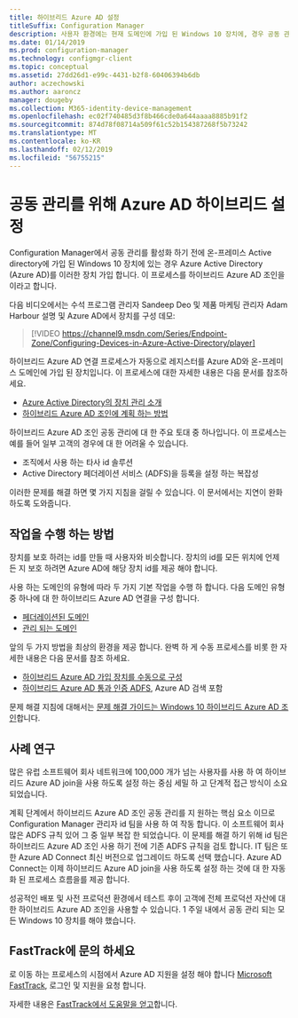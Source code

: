 ```yaml
---
title: 하이브리드 Azure AD 설정
titleSuffix: Configuration Manager
description: 사용자 환경에는 현재 도메인에 가입 된 Windows 10 장치에, 경우 공동 관리를 활성화 하기 전에 Azure AD 하이브리드 설정
ms.date: 01/14/2019
ms.prod: configuration-manager
ms.technology: configmgr-client
ms.topic: conceptual
ms.assetid: 27dd26d1-e99c-4431-b2f8-60406394b6db
author: aczechowski
ms.author: aaroncz
manager: dougeby
ms.collection: M365-identity-device-management
ms.openlocfilehash: ec02f740485d3f8b466cde0a644aaaa8885b91f2
ms.sourcegitcommit: 874d78f08714a509f61c52b154387268f5b73242
ms.translationtype: MT
ms.contentlocale: ko-KR
ms.lasthandoff: 02/12/2019
ms.locfileid: "56755215"
---
```

# <a name="set-up-hybrid-azure-ad-for-co-management"></a>공동 관리를 위해 Azure AD 하이브리드 설정

Configuration Manager에서 공동 관리를 활성화 하기 전에 온-프레미스 Active directory에 가입 된 Windows 10 장치에 있는 경우 Azure Active Directory (Azure AD)를 이러한 장치 가입 합니다. 이 프로세스를 하이브리드 Azure AD 조인을 이라고 합니다. 

다음 비디오에서는 수석 프로그램 관리자 Sandeep Deo 및 제품 마케팅 관리자 Adam Harbour 설명 및 Azure AD에서 장치를 구성 데모:

> [!VIDEO https://channel9.msdn.com/Series/Endpoint-Zone/Configuring-Devices-in-Azure-Active-Directory/player]

하이브리드 Azure AD 연결 프로세스가 자동으로 레지스터를 Azure AD와 온-프레미스 도메인에 가입 된 장치입니다. 이 프로세스에 대한 자세한 내용은 다음 문서를 참조하세요.
- [Azure Active Directory의 장치 관리 소개](https://docs.microsoft.com/azure/active-directory/device-management-introduction) 
- [하이브리드 Azure AD 조인에 계획 하는 방법](https://docs.microsoft.com/azure/active-directory/devices/hybrid-azuread-join-plan)

하이브리드 Azure AD 조인 공동 관리에 대 한 주요 토대 중 하나입니다. 이 프로세스는 예를 들어 일부 고객의 경우에 대 한 어려울 수 있습니다.
- 조직에서 사용 하는 타사 id 솔루션 
- Active Directory 페더레이션 서비스 (ADFS)을 등록을 설정 하는 복잡성

이러한 문제를 해결 하면 몇 가지 지침을 걸릴 수 있습니다. 이 문서에서는 지연이 완화 하도록 도와줍니다.


## <a name="how-to-do-it"></a>작업을 수행 하는 방법

장치를 보호 하려는 id를 만들 때 사용자와 비슷합니다. 장치의 id를 모든 위치에 언제 든 지 보호 하려면 Azure AD에 해당 장치 id를 제공 해야 합니다.

사용 하는 도메인의 유형에 따라 두 가지 기본 작업을 수행 하 합니다. 다음 도메인 유형 중 하나에 대 한 하이브리드 Azure AD 연결을 구성 합니다.  
- [페더레이션된 도메인](https://docs.microsoft.com/azure/active-directory/devices/hybrid-azuread-join-federated-domains)  
- [관리 되는 도메인](https://docs.microsoft.com/azure/active-directory/devices/hybrid-azuread-join-managed-domains)  

앞의 두 가지 방법을 최상의 환경을 제공 합니다. 완벽 하 게 수동 프로세스를 비롯 한 자세한 내용은 다음 문서를 참조 하세요.
- [하이브리드 Azure AD 가입 장치를 수동으로 구성](https://docs.microsoft.com/azure/active-directory/device-management-hybrid-azuread-joined-devices-setup)  
- [하이브리드 Azure AD 통과 인증 ADFS](https://docs.microsoft.com/windows-server/identity/ad-fs/ad-fs-overview), Azure AD 검색 포함  

문제 해결 지침에 대해서는 [문제 해결 가이드는 Windows 10 하이브리드 Azure AD 조인](https://docs.microsoft.com/azure/active-directory/devices/troubleshoot-hybrid-join-windows-current)합니다.



## <a name="case-study"></a>사례 연구

많은 유럽 소프트웨어 회사 네트워크에 100,000 개가 넘는 사용자를 사용 하 여 하이브리드 Azure AD join을 사용 하도록 설정 하는 중심 세밀 하 고 단계적 접근 방식이 소요 되었습니다.

계획 단계에서 하이브리드 Azure AD 조인 공동 관리를 지 원하는 핵심 요소 이므로 Configuration Manager 관리자 id 팀을 사용 하 여 작동 합니다. 이 소프트웨어 회사 많은 ADFS 규칙 있어 그 중 일부 복잡 한 되었습니다. 이 문제를 해결 하기 위해 id 팀은 하이브리드 Azure AD 조인 사용 하기 전에 기존 ADFS 규칙을 검토 합니다. IT 팀은 또한 Azure AD Connect 최신 버전으로 업그레이드 하도록 선택 했습니다. Azure AD Connect는 이제 하이브리드 Azure AD join을 사용 하도록 설정 하는 것에 대 한 자동화 된 프로세스 흐름을를 제공 합니다.

성공적인 배포 및 사전 프로덕션 환경에서 테스트 후이 고객에 전체 프로덕션 자산에 대 한 하이브리드 Azure AD 조인을 사용할 수 있습니다. 1 주일 내에서 공동 관리 되는 모든 Windows 10 장치를 해야 했습니다.



## <a name="contact-fasttrack"></a>FastTrack에 문의 하세요

로 이동 하는 프로세스의 시점에서 Azure AD 지원을 설정 해야 합니다 [Microsoft FastTrack](https://Microsoft.com/FastTrack/), 로그인 및 지원을 요청 합니다. 

자세한 내용은 [FastTrack에서 도움말을 얻고](/sccm/comanage/quickstart-fasttrack)합니다. 

